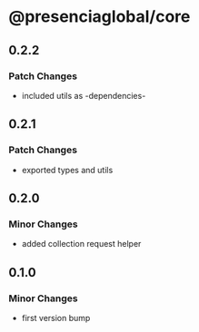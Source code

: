 # @presenciaglobal/core

## 0.2.2

### Patch Changes

- included utils as -dependencies-

## 0.2.1

### Patch Changes

- exported types and utils

## 0.2.0

### Minor Changes

- added collection request helper

## 0.1.0

### Minor Changes

- first version bump

